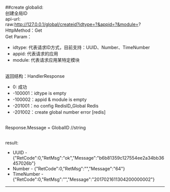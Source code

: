 ##create globalid:
<br>创建全局ID
<br>api-url: 
<br>raw:http://127.0.0.1/global/createid?idtype=?&appid=?&module=?
<br>HttpMethod：Get
<br>Get Param：

* idtype: 代表请求ID方式，目前支持：UUID、Number、TimeNumber
* appid: 代表请求的应用
* module: 代表请求应用某特定模块

<br>返回结构：HandlerResponse

* 0: 成功
* -100001：idtype is empty
* -100002：appid & module is empty
* -201001：no config RedisID_Global Redis
* -201002：create global number error [redis]

<br>Response.Message = GlobalID //string

<br>result:

* UUID - {"RetCode":0,"RetMsg":"ok","Message":"b6b81359c127554ee2a34bb36457026b"}
* Number - {"RetCode":0,"RetMsg":"","Message":"64"}
* TimeNumber - {"RetCode":0,"RetMsg":"","Message":"2017021611304200000002"}

**************************************************************************************************
